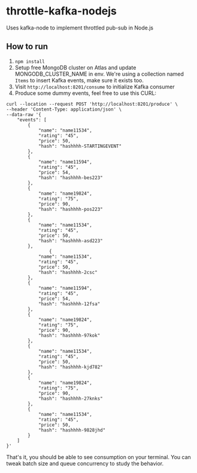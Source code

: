 # throttle-kafka-nodejs
Uses kafka-node to implement throttled pub-sub in Node.js

## How to run

1. `npm install`
2. Setup free MongoDB cluster on Atlas and update MONGODB_CLUSTER_NAME in env. We're using a collection named `Items` to insert Kafka events, make sure it exists too.
3. Visit `http://localhost:8201/consume` to initialize Kafka consumer
4. Produce some dummy events, feel free to use this CURL:

```
curl --location --request POST 'http://localhost:8201/produce' \
--header 'Content-Type: application/json' \
--data-raw '{
    "events": [
        {
            "name": "name11534",
            "rating": "45",
            "price": 50,
            "hash": "hashhhh-STARTINGEVENT"
        },
        {
            "name": "name11594",
            "rating": "45",
            "price": 54,
            "hash": "hashhhh-bes223"
        },
        {
            "name": "name19824",
            "rating": "75",
            "price": 90,
            "hash": "hashhhh-pos223"
        },
        {
            "name": "name11534",
            "rating": "45",
            "price": 50,
            "hash": "hashhhh-asd223"
        },
                {
            "name": "name11534",
            "rating": "45",
            "price": 50,
            "hash": "hashhhh-2csc"
        },
        {
            "name": "name11594",
            "rating": "45",
            "price": 54,
            "hash": "hashhhh-12fsa"
        },
        {
            "name": "name19824",
            "rating": "75",
            "price": 90,
            "hash": "hashhhh-97kok"
        },
        {
            "name": "name11534",
            "rating": "45",
            "price": 50,
            "hash": "hashhhh-kjd782"
        },
        {
            "name": "name19824",
            "rating": "75",
            "price": 90,
            "hash": "hashhhh-27knks"
        },
        {
            "name": "name11534",
            "rating": "45",
            "price": 50,
            "hash": "hashhhh-9828jhd"
        }
    ]
}'
```

That's it, you should be able to see consumption on your terminal. You can tweak batch size and queue concurrency to study the behavior.
